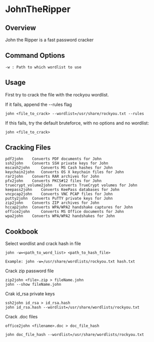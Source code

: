# JohnTheRipper

## Overview

John the Ripper is a fast password cracker

## Command Options

	-w : Path to which wordlist to use

## Usage

First try to crack the file with the rockyou wordlist.

If it fails, append the --rules flag

	john <file_to_crack> --wordlist=/usr/share/rockyou.txt --rules

If this fails, try the default bruteforce, with no options and no wordlist:

	john <file_to_crack>

## Cracking Files

	pdf2john 	Converts PDF documents for John
	ssh2john 	Converts SSH private keys for John
	mscash2john 	Converts MS Cash hashes for John
	keychain2john 	Converts OS X keychain files for John
	rar2john 	Converts RAR archives for John
	pfx2john 	Converts PKCS#12 files for John
	truecrypt_volume2john 	Converts TrueCrypt volumes for John
	keepass2john 	Converts KeePass databases for John
	vncpcap2john 	Converts VNC PCAP files for John
	putty2john 	Converts PuTTY private keys for John
	zip2john 	Converts ZIP archives for John
	hccap2john 	Converts WPA/WPA2 handshake captures for John
	office2john 	Converts MS Office documents for John
	wpa2john 	Converts WPA/WPA2 handshakes for John


## Cookbook

Select wordlist and crack hash in file

	john -w=<path_to_word_list> <path_to_hash_file>

	Example: john -w=/usr/share/wordlists/rockyou.txt hash.txt

Crack zip password file

	zip2john <file>.zip > fileName.john
	john --show fileName.john

Crak id_rsa private keys

	ssh2john id_rsa > id_rsa.hash
	john id_rsa.hash --wordlist=/usr/share/wordlists/rockyou.txt

Crack .doc files

	office2john <filename>.doc > doc_file_hash

	john doc_file_hash --wordlist=/usr/share/wordlists/rockyou.txt